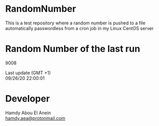 # RandomNumber    
This is a test repository where a random number is pushed to a file automatically passwordless from a cron job in my Linux CentOS server    
# Random Number of the last run   
9008
      
Last update (GMT +1)    
09/26/20 22:00:01
# Developer    
Hamdy Abou El Anein   
hamdy.aea@protonmail.com

